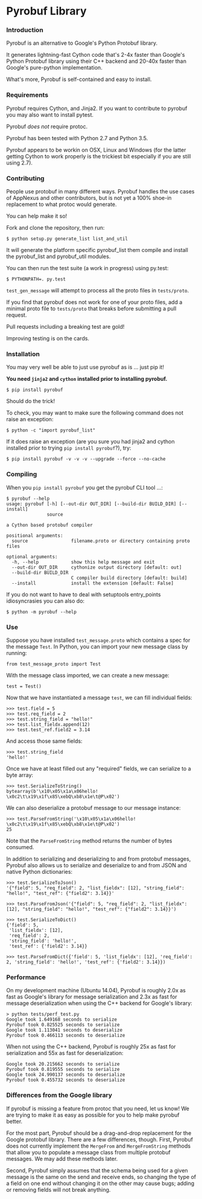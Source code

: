 # Pyrobuf Library

### Introduction

Pyrobuf is an alternative to Google's Python Protobuf library.

It generates lightning-fast Cython code that's 2-4x faster than Google's Python
Protobuf library using their C++ backend and 20-40x faster than Google's pure-python
implementation.

What's more, Pyrobuf is self-contained and easy to install.


### Requirements

Pyrobuf requires Cython, and Jinja2. If you want to contribute to pyrobuf you
may also want to install pytest.

Pyrobuf *does not* require protoc.

Pyrobuf has been tested with Python 2.7 and Python 3.5.

Pyrobuf appears to be workin on OSX, Linux and Windows (for the latter getting
Cython to work properly is the trickiest bit especially if you are still using
2.7).


### Contributing

People use protobuf in many different ways. Pyrobuf handles the use cases of
AppNexus and other contributors, but is not yet a 100% shoe-in replacement to
what protoc would generate.

You can help make it so!

Fork and clone the repository, then run:

    $ python setup.py generate_list list_and_util

It will generate the platform specific pyrobuf_list them compile and install
the pyrobuf_list and pyrobuf_util modules.

You can then run the test suite (a work in progress) using py.test:

    $ PYTHONPATH=. py.test

`test_gen_message` will attempt to process all the proto files in
`tests/proto`.

If you find that pyrobuf does not work for one of your proto files, add a minimal
proto file to `tests/proto` that breaks before submitting a pull request.

Pull requests including a breaking test are gold!

Improving testing is on the cards.


### Installation

You may very well be able to just use pyrobuf as is ... just pip it!

**You need `jinja2` and `cython` installed prior to installing pyrobuf.**
```
$ pip install pyrobuf
```
Should do the trick!

To check, you may want to make sure the following command does not raise an
exception:

    $ python -c "import pyrobuf_list"

If it does raise an exception (are you sure you had jinja2 and cython installed
prior to trying `pip install pyrobuf`?), try:

```
$ pip install pyrobuf -v -v -v --upgrade --force --no-cache
```


### Compiling

When you `pip install pyrobuf` you get the pyrobuf CLI tool ...:

    $ pyrobuf --help
    usage: pyrobuf [-h] [--out-dir OUT_DIR] [--build-dir BUILD_DIR] [--install]
                   source

    a Cython based protobuf compiler

    positional arguments:
      source                filename.proto or directory containing proto files

    optional arguments:
      -h, --help            show this help message and exit
      --out-dir OUT_DIR     cythonize output directory [default: out]
      --build-dir BUILD_DIR
                            C compiler build directory [default: build]
      --install             install the extension [default: False]

If you do not want to have to deal with setuptools entry_points idiosyncrasies
you can also do:

    $ python -m pyrobuf --help


### Use

Suppose you have installed `test_message.proto` which contains a spec for the
message `Test`. In Python, you can import your new message class by running:
```
from test_message_proto import Test
```

With the message class imported, we can create a new message:
```
test = Test()
```

Now that we have instantiated a message `test`, we can fill individual fields:
```
>>> test.field = 5
>>> test.req_field = 2
>>> test.string_field = "hello!"
>>> test.list_fieldx.append(12)
>>> test.test_ref.field2 = 3.14
```

And access those same fields:
```
>>> test.string_field
'hello!'
```

Once we have at least filled out any "required" fields, we can serialize to a
byte array:
```
>>> test.SerializeToString()
bytearray(b'\x10\x05\x1a\x06hello! \x0c2\t\x19\x1f\x85\xebQ\xb8\x1e\t@P\x02')
```

We can also deserialize a protobuf message to our message instance:
```
>>> test.ParseFromString('\x10\x05\x1a\x06hello! \x0c2\t\x19\x1f\x85\xebQ\xb8\x1e\t@P\x02')
25
```
Note that the `ParseFromString` method returns the number of bytes consumed.

In addition to serializing and deserializing to and from protobuf messages,
Pyrobuf also allows us to serialize and deserialize to and from JSON and native
Python dictionaries:
```
>>> test.SerializeToJson()
'{"field": 5, "req_field": 2, "list_fieldx": [12], "string_field": "hello!", "test_ref": {"field2": 3.14}}'

>>> test.ParseFromJson('{"field": 5, "req_field": 2, "list_fieldx": [12], "string_field": "hello!", "test_ref": {"field2": 3.14}}')

>>> test.SerializeToDict()
{'field': 5,
 'list_fieldx': [12],
 'req_field': 2,
 'string_field': 'hello!',
 'test_ref': {'field2': 3.14}}

>>> test.ParseFromDict({'field': 5, 'list_fieldx': [12], 'req_field': 2, 'string_field': 'hello!', 'test_ref': {'field2': 3.14}})
```

### Performance

On my development machine (Ubuntu 14.04), Pyrobuf is roughly 2.0x as fast as
Google's library for message serialization and 2.3x as fast for message
deserialization when using the C++ backend for Google's library:
```
> python tests/perf_test.py
Google took 1.649168 seconds to serialize
Pyrobuf took 0.825525 seconds to serialize
Google took 1.113041 seconds to deserialize
Pyrobuf took 0.466113 seconds to deserialize
```

When not using the C++ backend, Pyrobuf is roughly 25x as fast for serialization
and 55x as fast for deserialization:
```
Google took 20.215662 seconds to serialize
Pyrobuf took 0.819555 seconds to serialize
Google took 24.990137 seconds to deserialize
Pyrobuf took 0.455732 seconds to deserialize
```

### Differences from the Google library

If pyrobuf is missing a feature from protoc that you need, let us know! We are
trying to make it as easy as possible for you to help make pyrobuf better.

For the most part, Pyrobuf should be a drag-and-drop replacement for the Google
protobuf library. There are a few differences, though. First, Pyrobuf does not
currently implement the `MergeFrom` and `MergeFromString` methods that allow you
to populate a message class from multiple protobuf messages. We may add these
methods later.

Second, Pyrobuf simply assumes that the schema being used for a given message
is the same on the send and receive ends, so changing the type of a field on
one end without changing it on the other may cause bugs; adding or removing
fields will not break anything.
